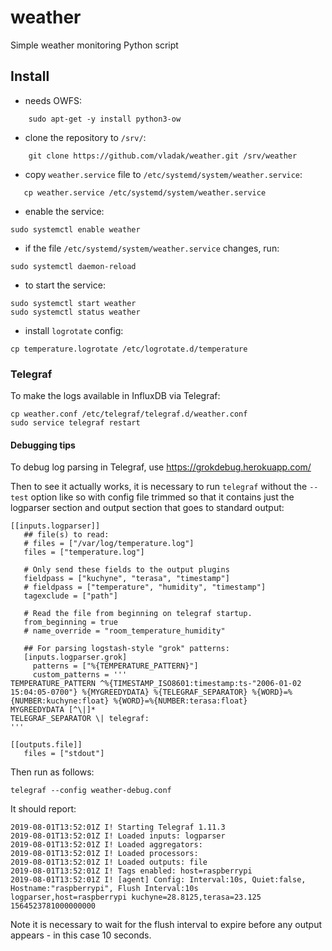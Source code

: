 # weather

Simple weather monitoring Python script

## Install

- needs OWFS:
```
    sudo apt-get -y install python3-ow
```
- clone the repository to `/srv/`:
```
    git clone https://github.com/vladak/weather.git /srv/weather
```
- copy `weather.service` file to `/etc/systemd/system/weather.service`:
```
   cp weather.service /etc/systemd/system/weather.service
```
- enable the service:
```
sudo systemctl enable weather
```
- if the file `/etc/systemd/system/weather.service` changes, run:
```
sudo systemctl daemon-reload
```
- to start the service:
```
sudo systemctl start weather
sudo systemctl status weather
```
- install `logrotate` config:
```
cp temperature.logrotate /etc/logrotate.d/temperature
```

### Telegraf

To make the logs available in InfluxDB via Telegraf:
```
cp weather.conf /etc/telegraf/telegraf.d/weather.conf
sudo service telegraf restart
```

#### Debugging tips

To debug log parsing in Telegraf, use https://grokdebug.herokuapp.com/

Then to see it actually works, it is necessary to run `telegraf` without the
`--test` option like so with config file trimmed so that it contains just
the logparser section and output section that goes to standard output:

```
[[inputs.logparser]]
   ## file(s) to read:
   # files = ["/var/log/temperature.log"]
   files = ["temperature.log"]

   # Only send these fields to the output plugins
   fieldpass = ["kuchyne", "terasa", "timestamp"]
   # fieldpass = ["temperature", "humidity", "timestamp"]
   tagexclude = ["path"]

   # Read the file from beginning on telegraf startup.
   from_beginning = true
   # name_override = "room_temperature_humidity"

   ## For parsing logstash-style "grok" patterns:
   [inputs.logparser.grok]
     patterns = ["%{TEMPERATURE_PATTERN}"]
     custom_patterns = '''
TEMPERATURE_PATTERN ^%{TIMESTAMP_ISO8601:timestamp:ts-"2006-01-02 15:04:05-0700"} %{MYGREEDYDATA} %{TELEGRAF_SEPARATOR} %{WORD}=%{NUMBER:kuchyne:float} %{WORD}=%{NUMBER:terasa:float}
MYGREEDYDATA [^\|]*
TELEGRAF_SEPARATOR \| telegraf:
'''

[[outputs.file]]
   files = ["stdout"]
```

Then run as follows:
```
telegraf --config weather-debug.conf
```

It should report:
```
2019-08-01T13:52:01Z I! Starting Telegraf 1.11.3
2019-08-01T13:52:01Z I! Loaded inputs: logparser
2019-08-01T13:52:01Z I! Loaded aggregators:
2019-08-01T13:52:01Z I! Loaded processors:
2019-08-01T13:52:01Z I! Loaded outputs: file
2019-08-01T13:52:01Z I! Tags enabled: host=raspberrypi
2019-08-01T13:52:01Z I! [agent] Config: Interval:10s, Quiet:false, Hostname:"raspberrypi", Flush Interval:10s
logparser,host=raspberrypi kuchyne=28.8125,terasa=23.125 1564523781000000000
```

Note it is necessary to wait for the flush interval to expire before any output
appears - in this case 10 seconds.
